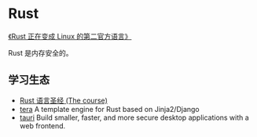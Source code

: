 # Rust

[《Rust 正在变成 Linux 的第二官方语言》](https://www.zdnet.com/article/rust-takes-a-major-step-forward-as-linuxs-second-official-language/)

Rust 是内存安全的。



## 学习生态

* [Rust 语言圣经 (The course)](https://github.com/sunface/rust-course)
* [tera](https://github.com/Keats/tera) A template engine for Rust based on Jinja2/Django
* [tauri](https://github.com/tauri-apps/tauri) Build smaller, faster, and more secure desktop applications with a web frontend.



